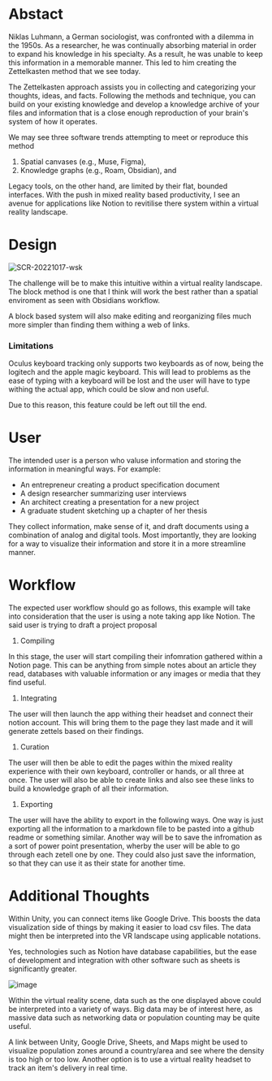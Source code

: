# Abstact

Niklas Luhmann, a German sociologist, was confronted with a dilemma in the 1950s. As a researcher, he was continually absorbing material in order to expand his knowledge in his specialty. As a result, he was unable to keep this information in a memorable manner. This led to him creating the Zettelkasten method that we see today.

The Zettelkasten approach assists you in collecting and categorizing your thoughts, ideas, and facts. Following the methods and technique, you can build on your existing knowledge and develop a knowledge archive of your files and information that is a close enough reproduction of your brain's system of how it operates.

We may see three software trends attempting to meet or reproduce this method

1. Spatial canvases (e.g., Muse, Figma),
2. Knowledge graphs (e.g., Roam, Obsidian), and

Legacy tools, on the other hand, are limited by their flat, bounded interfaces. With the push in mixed reality based productivity, I see an avenue for applications like Notion to revitilise there system within a virtual reality landscape.

# Design

![SCR-20221017-wsk](https://user-images.githubusercontent.com/52125687/196300040-8924db22-a947-43b5-bc49-d6426ef3d6a1.png)


The challenge will be to make this intuitive within a virtual reality landscape. The block method is one that I think will work the best rather than a spatial enviroment as seen with Obsidians workflow.

A block based system will also make editing and reorganizing files much more simpler than finding them withing a web of links.

### Limitations

Oculus keyboard tracking only supports two keyboards as of now, being the logitech and the apple magic keyboard. This will lead to problems as the ease of typing with a keyboard will be lost and the user will have to type withing the actual app, which could be slow and non useful.

Due to this reason, this feature could be left out till the end.

# User

The intended user is a person who valuse information and storing the information in meaningful ways. For example:

- An entrepreneur creating a product specification document
- A design researcher summarizing user interviews
- An architect creating a presentation for a new project
- A graduate student sketching up a chapter of her thesis

They collect information, make sense of it, and draft documents using a combination of analog and digital tools. Most importantly, they are looking for a way to visualize their information and store it in a more streamline manner.

# Workflow

The expected user workflow should go as follows, this example will take into consideration that the user is using a note taking app like Notion. The said user is trying to draft a project proposal

1. Compiling

In this stage, the user will start compiling their infomration gathered within a Notion page. This can be anything from simple notes about an article they read, databases with valuable information or any images or media that they find useful.

1. Integrating

The user will then launch the app withing their headset and connect their notion account. This will bring them to the page they last made and it will generate zettels based on their findings.

1. Curation

The user will then be able to edit the pages within the mixed reality experience with their own keyboard, controller or hands, or all three at once. The user will also be able to create links and also see these links to build a knowledge graph of all their information.

1. Exporting

The user will have the ability to export in the following ways. One way is just exporting all the information to a markdown file to be pasted into a github readme or something similar. Another way will be to save the infromation as a sort of power point presentation, wherby the user will be able to go through each zetell one by one. They could also just save the information, so that they can use it as their state for another time.

# Additional Thoughts

Within Unity, you can connect items like Google Drive. This boosts the data visualization side of things by making it easier to load csv files. The data might then be interpreted into the VR landscape using applicable notations. 

Yes, technologies such as Notion have database capabilities, but the ease of development and integration with other software such as sheets is significantly greater.

![image](https://user-images.githubusercontent.com/52125687/196300294-dc638ce8-206a-4fe4-b25c-e62f2b5e4be6.png)

Within the virtual reality scene, data such as the one displayed above could be interpreted into a variety of ways. Big data may be of interest here, as massive data such as networking data or population counting may be quite useful. 

A link between Unity, Google Drive, Sheets, and Maps might be used to visualize population zones around a country/area and see where the density is too high or too low. Another option is to use a virtual reality headset to track an item's delivery in real time.


